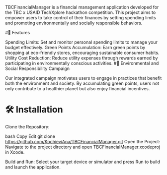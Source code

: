 TBCFinancialManager is a financial management application developed for the TBC x USAID TechXplore hackathon competition. This project aims to empower users to take control of their finances by setting spending limits and promoting environmentally and socially responsible behaviors.

#📌 Features

Spending Limits: Set and monitor personal spending limits to manage your budget effectively.
Green Points Accumulation: Earn green points by shopping at eco-friendly stores, encouraging sustainable consumer habits.
Utility Cost Reduction: Reduce utility expenses through rewards earned by participating in environmentally conscious activities.
#🌱 Environmental and Social Responsibility Campaign

Our integrated campaign motivates users to engage in practices that benefit both the environment and society. By accumulating green points, users not only contribute to a healthier planet but also enjoy financial incentives.

# 🛠 Installation

Clone the Repository:

bash
Copy
Edit
git clone https://github.com/KochieviAna/TBCFinancialManager.git
Open the Project: Navigate to the project directory and open TBCFinancialManager.xcodeproj in Xcode.

Build and Run: Select your target device or simulator and press Run to build and launch the application.
